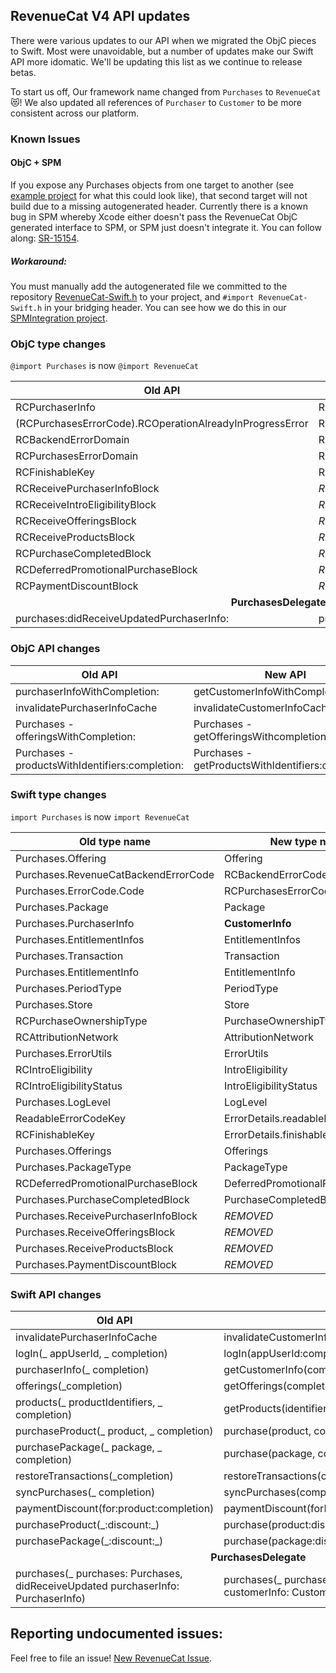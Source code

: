 ## RevenueCat V4 API updates
There were various updates to our API when we migrated the ObjC pieces to Swift. Most were unavoidable, 
but a number of updates make our Swift API more idomatic. We'll be updating this list as we continue to release betas.

To start us off, Our framework name changed from `Purchases` to `RevenueCat` 😻! We also updated all references of `Purchaser` to `Customer` to be more consistent across our platform. 

### Known Issues

#### ObjC + SPM
If you expose any Purchases objects from one target to another (see [example project](https://github.com/taquitos/SPMBug)
for what this could look like), that second target will not build due to a missing autogenerated header.
Currently there is a known bug in SPM whereby Xcode either doesn't pass the RevenueCat ObjC generated interface to SPM,
or SPM just doesn't integrate it. You can follow along: [SR-15154](https://bugs.swift.org/browse/SR-15154). 

##### Workaround: 
You must manually add the autogenerated file we committed to the repository
[RevenueCat-Swift.h](https://github.com/RevenueCat/purchases-ios/blob/main/IntegrationTests/CommonFiles/RevenueCat-Swift.h)
to your project, and `#import RevenueCat-Swift.h` in your bridging header. You can see how we do this in our
[SPMIntegration project](https://github.com/RevenueCat/purchases-ios/tree/main/IntegrationTests/SPMIntegration).

### ObjC type changes

`@import Purchases` is now `@import RevenueCat`

<table>
	<thead>
		<tr>
			<th>Old API</th>
			<th>New API</th>
		</tr>
	</thead>
	<tbody>
		<tr>
			<td>RCPurchaserInfo</td>
			<td>RCCustomerInfo</td>
		</tr>
		<tr>
			<td>(RCPurchasesErrorCode).RCOperationAlreadyInProgressError</td>
			<td>RCOperationAlreadyInProgressForProductError</td>
		</tr>
		<tr>
			<td>RCBackendErrorDomain</td>
			<td>RCBackendErrorCodeDomain</td>
		</tr>
		<tr>
			<td>RCPurchasesErrorDomain</td>
			<td>RCPurchasesErrorCodeDomain</td>
		</tr>
		<tr>
			<td>RCFinishableKey</td>
			<td>RCErrorDetails.RCFinishableKey</td>
		</tr>
		<tr>
			<td>RCReceivePurchaserInfoBlock</td>
			<td><i>REMOVED</i></td>
		</tr>
		<tr>
			<td>RCReceiveIntroEligibilityBlock</td>
			<td><i>REMOVED</i></td>
		</tr>
		<tr>
			<td>RCReceiveOfferingsBlock</td>
			<td><i>REMOVED</i></td>
		</tr>
		<tr>
			<td>RCReceiveProductsBlock</td>
			<td><i>REMOVED</i></td>
		</tr>
		<tr>
			<td>RCPurchaseCompletedBlock</td>
			<td><i>REMOVED</i></td>
		</tr>
		<tr>
			<td>RCDeferredPromotionalPurchaseBlock</td>
			<td><i>REMOVED</i></td>
		</tr>
		<tr>
			<td>RCPaymentDiscountBlock</td>
			<td><i>REMOVED</i></td>
		</tr>
				<tr>
			<td colspan="2" style="text-align:center;" ><strong>PurchasesDelegate<strong></td>
		</tr>
		<tr>
			<td>purchases:didReceiveUpdatedPurchaserInfo:</td>
			<td>purchases:didReceiveUpdatedCustomerInfo:</td>
		</tr>
	</tbody>
</table>

### ObjC API changes

<table>
	<thead>
		<tr>
			<th>Old API</th>
			<th>New API</th>
		</tr>
	</thead>
	<tbody>
		<tr>
			<td>purchaserInfoWithCompletion:</td>
			<td>getCustomerInfoWithCompletion:</td>
		</tr>
		<tr>
			<td>invalidatePurchaserInfoCache</td>
			<td>invalidateCustomerInfoCache</td>
		</tr>
		<tr>
			<td>Purchases -offeringsWithCompletion:</td>
			<td>Purchases -getOfferingsWithcompletion:</td>
		</tr>
		<tr>
			<td>Purchases -productsWithIdentifiers:completion:</td>
			<td>Purchases -getProductsWithIdentifiers:completion:</td>
		</tr>
	</tbody>
</table>

### Swift type changes

`import Purchases` is now `import RevenueCat`

<table>
	<thead>
		<tr>
			<th>Old type name</th>
			<th>New type name</th>
		</tr>
	</thead>
	<tbody>
		<tr>
			<td>Purchases.Offering</td>
			<td>Offering</td>
		</tr>
		<tr>
			<td>Purchases.RevenueCatBackendErrorCode</td>
			<td>RCBackendErrorCodeDomain</td>
		</tr>
		<tr>
			<td>Purchases.ErrorCode.Code</td>
			<td>RCPurchasesErrorCodeDomain</td>
		</tr>
		<tr>
			<td>Purchases.Package</td>
			<td>Package</td>
		</tr>
		<tr>
			<td>Purchases.PurchaserInfo</td>
			<td><strong>CustomerInfo</strong></td>
		</tr>
		<tr>
			<td>Purchases.EntitlementInfos</td>
			<td>EntitlementInfos</td>
		</tr>
		<tr>
			<td>Purchases.Transaction</td>
			<td>Transaction</td>
		</tr>
		<tr>
			<td>Purchases.EntitlementInfo</td>
			<td>EntitlementInfo</td>
		</tr>
		<tr>
			<td>Purchases.PeriodType</td>
			<td>PeriodType</td>
		</tr>
		<tr>
			<td>Purchases.Store</td>
			<td>Store</td>
		</tr>
		<tr>
			<td>RCPurchaseOwnershipType</td>
			<td>PurchaseOwnershipType</td>
		</tr>
		<tr>
			<td>RCAttributionNetwork</td>
			<td>AttributionNetwork</td>
		</tr>
		<tr>
			<td>Purchases.ErrorUtils</td>
			<td>ErrorUtils</td>
		</tr>
		<tr>
			<td>RCIntroEligibility</td>
			<td>IntroEligibility</td>
		</tr>
		<tr>
			<td>RCIntroEligibilityStatus</td>
			<td>IntroEligibilityStatus</td>
		</tr>
		<tr>
			<td>Purchases.LogLevel</td>
			<td>LogLevel</td>
		</tr>
		<tr>
			<td>ReadableErrorCodeKey</td>
			<td>ErrorDetails.readableErrorCodeKey</td>
		</tr>
		<tr>
			<td>RCFinishableKey</td>
			<td>ErrorDetails.finishableKey</td>
		</tr>
		<tr>
			<td>Purchases.Offerings</td>
			<td>Offerings</td>
		</tr>
		<tr>
			<td>Purchases.PackageType</td>
			<td>PackageType</td>
		</tr>
		<tr>
			<td>RCDeferredPromotionalPurchaseBlock</td>
			<td>DeferredPromotionalPurchaseBlock</td>
		</tr>
		<tr>
			<td>Purchases.PurchaseCompletedBlock</td>
			<td>PurchaseCompletedBlock</td>
		</tr>
		<tr>
			<td>Purchases.ReceivePurchaserInfoBlock</td>
			<td><i>REMOVED</i></td>
		</tr>
		<tr>
			<td>Purchases.ReceiveOfferingsBlock</td>
			<td><i>REMOVED</i></td>
		</tr>
		<tr>
			<td>Purchases.ReceiveProductsBlock</td>
			<td><i>REMOVED</i></td>
		</tr>
		<tr>
			<td>Purchases.PaymentDiscountBlock</td>
			<td><i>REMOVED</i></td>
		</tr>
	</tbody>
</table>

### Swift API changes

<table>
	<thead>
		<tr>
			<th>Old API</th>
			<th>New API</th>
		</tr>
	</thead>
	<tbody>
		<tr>
			<td>invalidatePurchaserInfoCache</td>
			<td>invalidateCustomerInfoCache</td>
		</tr>
		<tr>
			<td>logIn(_ appUserId, _ completion)</td>
			<td>logIn(appUserId:completion)</td>
		</tr>
		<tr>
			<td>purchaserInfo(_ completion)</td>
			<td>getCustomerInfo(completion)</td>
		</tr>
		<tr>
			<td>offerings(_completion)</td>
			<td>getOfferings(completion)</td>
		</tr>
		<tr>
			<td>products(_ productIdentifiers, _ completion)</td>
			<td>getProducts(identifiers: completion)</td>
		</tr>
		<tr>
			<td>purchaseProduct(_ product, _ completion)</td>
			<td>purchase(product, completion)</td>
		</tr>
		<tr>
			<td>purchasePackage(_ package, _ completion)</td>
			<td>purchase(package, completion)</td>
		</tr>
		<tr>
			<td>restoreTransactions(_completion)</td>
			<td>restoreTransactions(completion)</td>
		</tr>
		<tr>
			<td>syncPurchases(_ completion)</td>
			<td>syncPurchases(completion)</td>
		</tr>
		<tr>
			<td>paymentDiscount(for:product:completion)</td>
			<td>paymentDiscount(forProductDiscount:product:completion)</td>
		</tr>
		<tr>
			<td>purchaseProduct(_:discount:_)</td>
			<td>purchase(product:discount:completion:)</td>
		</tr>
		<tr>
			<td>purchasePackage(_:discount:_)</td>
			<td>purchase(package:discount:completion:)</td>
		</tr>
		<tr>
			<td colspan="2" style="text-align:center;" ><strong>PurchasesDelegate<strong></td>
		</tr>
		<tr>
			<td>purchases(_ purchases: Purchases, didReceiveUpdated purchaserInfo: PurchaserInfo)</td>
			<td>purchases(_ purchases: Purchases, didReceiveUpdated customerInfo: CustomerInfo)</td>
		</tr>
	</tbody>
</table>

## Reporting undocumented issues:

Feel free to file an issue! [New RevenueCat Issue](https://github.com/RevenueCat/purchases-ios/issues/new/).
